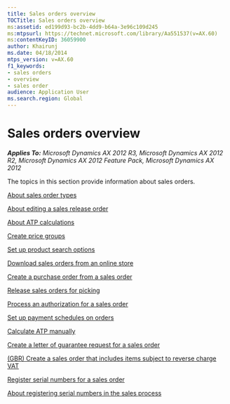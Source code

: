 ```yaml
---
title: Sales orders overview
TOCTitle: Sales orders overview
ms:assetid: ed199d93-bc2b-4dd9-b64a-3e96c109d245
ms:mtpsurl: https://technet.microsoft.com/library/Aa551537(v=AX.60)
ms:contentKeyID: 36059900
author: Khairunj
ms.date: 04/18/2014
mtps_version: v=AX.60
f1_keywords:
- sales orders
- overview
- sales order
audience: Application User
ms.search.region: Global
---
```


# Sales orders overview 


_**Applies To:** Microsoft Dynamics AX 2012 R3, Microsoft Dynamics AX 2012 R2, Microsoft Dynamics AX 2012 Feature Pack, Microsoft Dynamics AX 2012_

The topics in this section provide information about sales orders.

[About sales order types](about-sales-order-types.md)

[About editing a sales release order](about-editing-a-sales-release-order.md)

[About ATP calculations](about-atp-calculations.md)

[Create price groups](create-price-groups.md)

[Set up product search options](set-up-product-search-options.md)

[Download sales orders from an online store](download-sales-orders-from-an-online-store.md)

[Create a purchase order from a sales order](create-a-purchase-order-from-a-sales-order.md)

[Release sales orders for picking](release-sales-orders-for-picking.md)

[Process an authorization for a sales order](process-an-authorization-for-a-sales-order.md)

[Set up payment schedules on orders](set-up-payment-schedules-on-orders.md)

[Calculate ATP manually](calculate-atp-manually.md)

[Create a letter of guarantee request for a sales order](create-a-letter-of-guarantee-request-for-a-sales-order.md)

[(GBR) Create a sales order that includes items subject to reverse charge VAT](gbr-create-a-sales-order-that-includes-items-subject-to-reverse-charge-vat.md)

[Register serial numbers for a sales order](register-serial-numbers-for-a-sales-order.md)

[About registering serial numbers in the sales process](about-registering-serial-numbers-in-the-sales-process.md)

  



